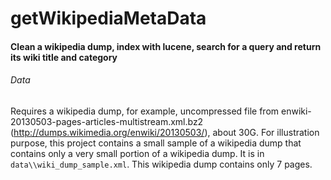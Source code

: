 getWikipediaMetaData
====================

#### Clean a wikipedia dump, index with lucene, search for a query and return its wiki title and category

###### Data
Requires a wikipedia dump, for example, uncompressed file from enwiki-20130503-pages-articles-multistream.xml.bz2 (http://dumps.wikimedia.org/enwiki/20130503/), about 30G.
For illustration purpose, this project contains a small sample of a wikipedia dump that contains only a very small portion of a wikipedia dump. It is in `data\\wiki_dump_sample.xml`. This wikipedia dump contains only 7 pages.
